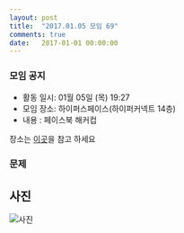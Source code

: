 ```yaml
---
layout: post
title:  "2017.01.05 모임 69"
comments: true
date:   2017-01-01 00:00:00
---
```


### 모임 공지

- 활동 일시: 01월 05일 (목) 19:27
- 모임 장소: 하이퍼스페이스(하이퍼커넥트 14층)
- 내용 : 페이스북 해커컵

장소는 [이곳](http://career.hpcnt.com/)을 참고 하세요

### 문제


## 사진
![사진](https://aaa.bbb.ccc)
